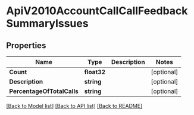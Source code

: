# ApiV2010AccountCallCallFeedbackSummaryIssues

## Properties
Name | Type | Description | Notes
------------ | ------------- | ------------- | -------------
**Count** | **float32** |  |[optional] 
**Description** | **string** |  |[optional] 
**PercentageOfTotalCalls** | **string** |  |[optional] 

[[Back to Model list]](../README.md#documentation-for-models) [[Back to API list]](../README.md#documentation-for-api-endpoints) [[Back to README]](../README.md)


